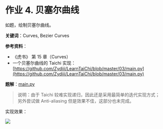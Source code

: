 # 作业 4. 贝塞尔曲线

如题，绘制贝塞尔曲线。

**关键词**：Curves, Bezier Curves

**参考资料**：
- 《虎书》 第 15 章（Curves）
- 一个贝塞尔曲线的 Taichi 实现：[https://github.com/Zydiii/LearnTaiChi/blob/master/03/main.py](https://github.com/Zydiii/LearnTaiChi/blob/master/03/main.py)

**题解**：[main.py](./main.py)

> 说明：由于 Taichi 较难实现递归，因此还是采用最简单的迭代实现方式；另外尝试做 Anti-aliasing 但是效果不佳，这部分也未完成。

实现效果：

![](./imgs/bezier_curve.png)


